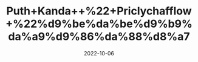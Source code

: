 ---
title: 'Puth+Kanda++%22+Priclychafflow+%22%d9%be%da%be%d9%b9%da%a9%d9%86%da%88%d8%a7'
date: '2022-10-06' 
metatag: '' 
inventory: '0' 
draft: false 
# meta description 
shortDescripton: ''
description: 'Herb'
longdescription: ''
featured: True
# product Price
price: '20.0'
# Product Short Description
shortDescription: ''
productID: 'B5AE9C83-9D24-ED11-9968-005056B3A416'
type: 'products'
category: 'Herb' 
thumnailproduct: 'https://eraconnect.blob.core.windows.net/product-images/aminsaddiquidawakhana/B5AE9C83-9D24-ED11-9968-005056B3A416.webp' 
images:
  - image: 'https://eraconnect.blob.core.windows.net/product-images/aminsaddiquidawakhana/B5AE9C83-9D24-ED11-9968-005056B3A416.webp'  
Variants:
---